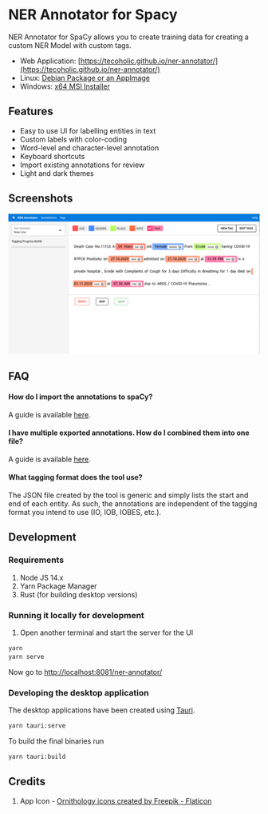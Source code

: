 # NER Annotator for Spacy

NER Annotator for SpaCy allows you to create training data for creating a custom NER Model with custom tags.

- Web Application: [https://tecoholic.github.io/ner-annotator/](https://tecoholic.github.io/ner-annotator/)
- Linux: [Debian Package or an AppImage](https://github.com/tecoholic/ner-annotator/releases)
- Windows: [x64 MSI Installer](https://github.com/tecoholic/ner-annotator/releases)

## Features

- Easy to use UI for labelling entities in text
- Custom labels with color-coding
- Word-level and character-level annotation
- Keyboard shortcuts
- Import existing annotations for review
- Light and dark themes

## Screenshots

![NER Annotator Screenshot](./src/assets/step-2.png)

## FAQ

#### How do I import the annotations to spaCy?

A guide is available [here](https://github.com/tecoholic/ner-annotator/issues/44#issuecomment-1159235765).

#### I have multiple exported annotations. How do I combined them into one file?

A guide is available [here](https://github.com/tecoholic/ner-annotator/discussions/81#discussioncomment-5287891).

#### What tagging format does the tool use?

The JSON file created by the tool is generic and simply lists the start and end of each entity. As such, the annotations are independent of the tagging format you intend to use (IO, IOB, IOBES, etc.).

## Development

### Requirements

1. Node JS 14.x
2. Yarn Package Manager
3. Rust (for building desktop versions)

### Running it locally for development

1. Open another terminal and start the server for the UI

```sh
yarn
yarn serve
```

Now go to [http://localhost:8081/ner-annotator/](http://localhost:8081/ner-annotator/)

### Developing the desktop application

The desktop applications have been created using [Tauri](https://tauri.studio).

```sh
yarn tauri:serve
```

To build the final binaries run

```sh
yarn tauri:build
```

## Credits

1. App Icon - <a href="https://www.flaticon.com/free-icons/ornithology" title="ornithology icons">Ornithology icons created by Freepik - Flaticon</a>
